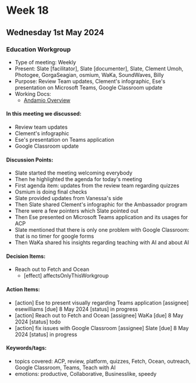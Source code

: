 # Week 18

## Wednesday 1st May 2024

### Education Workgroup

- Type of meeting: Weekly
- Present: Slate [facilitator], Slate [documenter], Slate, Clement Umoh, Photogee, GorgaSeagian, osmium, WaKa, SoundWaves, Billy
- Purpose: Review Team updates, Clement's infographic, Ese's presentation on Microsoft Teams, Google Classroom update
- Working Docs:
  - [Andamio Overview ](https://docs.google.com/document/d/10Yy0lg17MtvN8xCZbFHRft-NZ7XxM-P-pLu8sYrHCTs/edit)

#### In this meeting we discussed:
- Review team updates
- Clement's infographic 
- Ese's presentation on Teams application
- Google Classroom update 

#### Discussion Points:
- Slate started the meeting welcoming everybody 
- Then he highlighted the agenda for today's meeting 
- First agenda item: updates from the review team regarding quizzes 
- Osmium is doing final checks 
- Slate provided updates from Vanessa's side 
- Then Slate shared Clement's infographic for the Ambassador program 
- There were a few pointers which Slate pointed out 
- Then Ese presented on Microsoft Teams application and its usages for ACP
- Slate mentioned that there is only one problem with Google Classroom: that is no timer for google forms 
- Then WaKa shared his insights regarding teaching with AI and about AI 

#### Decision Items:
- Reach out to Fetch and Ocean
  - [effect] affectsOnlyThisWorkgroup

#### Action Items:
- [action] Ese to present visually regarding Teams application [assignee] esewilliams [due] 8 May 2024 [status] in progress
- [action] Reach out to Fetch and Ocean [assignee] WaKa [due] 8 May 2024 [status] todo
- [action] fix issues with Google Classroom  [assignee] Slate [due] 8 May 2024 [status] in progress

#### Keywords/tags:
- topics covered: ACP, review, platform, quizzes, Fetch, Ocean, outreach, Google Classroom, Teams, Teach with AI 
- emotions: productive, Collaborative, Businesslike, speedy